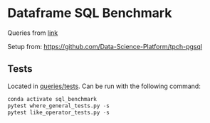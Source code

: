 # Dataframe SQL Benchmark

Queries from [link](https://github.com/dragansah/tpch-dbgen/tree/master/queries)

Setup from: https://github.com/Data-Science-Platform/tpch-pgsql

## Tests

Located in [queries/tests](queries/tests). Can be run with the following command:

```python
conda activate sql_benchmark
pytest where_general_tests.py -s
pytest like_operator_tests.py -s
```

